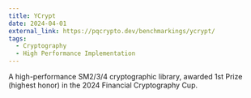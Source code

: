 ```yaml
---
title: YCrypt
date: 2024-04-01
external_link: https://pqcrypto.dev/benchmarkings/ycrypt/
tags:
  - Cryptography
  - High Performance Implementation
---
```


A high-performance SM2/3/4 cryptographic library, awarded 1st Prize (highest honor) in the 2024 Financial Cryptography Cup.

<!--more-->
